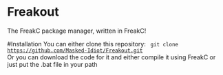 # Freakout
The FreakC package manager, written in FreakC!

#Installation
You can either clone this repository:
<code>
     git clone https://github.com/Masked-Idiot/Freakout.git
</code>
Or you can download the code for it and either compile it using FreakC or just put the .bat file in your path
